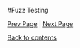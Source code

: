 #Fuzz Testing

[Prev Page](https://github.com/Krithika-Balan2290/Software-Testing-Techniques/blob/master/Docs/blackbox.md) | [Next Page](https://github.com/Krithika-Balan2290/Software-Testing-Techniques/blob/master/Docs/LSU.md)
 
 [Back to contents](https://github.com/Krithika-Balan2290/Software-Testing-Techniques/blob/master/Index.md)
